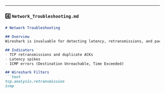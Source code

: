 
---

### 4️⃣ `Network_Troubleshooting.md`

```markdown
# Network Troubleshooting

## Overview
Wireshark is invaluable for detecting latency, retransmissions, and packet loss that may indicate network issues or attacks.

## Indicators
- TCP retransmissions and duplicate ACKs
- Latency spikes
- ICMP errors (Destination Unreachable, Time Exceeded)

## Wireshark Filters
```text
tcp.analysis.retransmission
icmp
